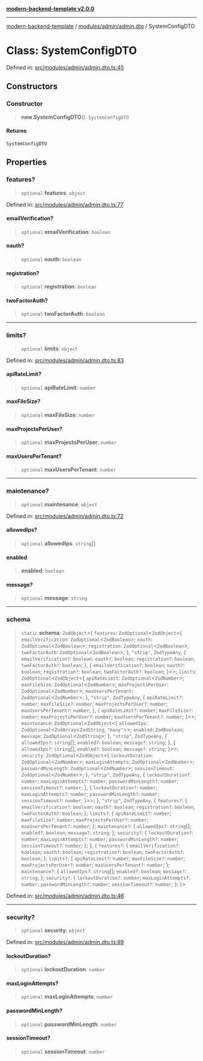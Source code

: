 [**modern-backend-template v2.0.0**](../../../../README.md)

***

[modern-backend-template](../../../../modules.md) / [modules/admin/admin.dto](../README.md) / SystemConfigDTO

# Class: SystemConfigDTO

Defined in: [src/modules/admin/admin.dto.ts:45](https://github.com/maemreyo/saas-4cus-nodejs/blob/1a77de11cd6eaefe66c31c7f5de281673fc25ce5/src/modules/admin/admin.dto.ts#L45)

## Constructors

### Constructor

> **new SystemConfigDTO**(): `SystemConfigDTO`

#### Returns

`SystemConfigDTO`

## Properties

### features?

> `optional` **features**: `object`

Defined in: [src/modules/admin/admin.dto.ts:77](https://github.com/maemreyo/saas-4cus-nodejs/blob/1a77de11cd6eaefe66c31c7f5de281673fc25ce5/src/modules/admin/admin.dto.ts#L77)

#### emailVerification?

> `optional` **emailVerification**: `boolean`

#### oauth?

> `optional` **oauth**: `boolean`

#### registration?

> `optional` **registration**: `boolean`

#### twoFactorAuth?

> `optional` **twoFactorAuth**: `boolean`

***

### limits?

> `optional` **limits**: `object`

Defined in: [src/modules/admin/admin.dto.ts:83](https://github.com/maemreyo/saas-4cus-nodejs/blob/1a77de11cd6eaefe66c31c7f5de281673fc25ce5/src/modules/admin/admin.dto.ts#L83)

#### apiRateLimit?

> `optional` **apiRateLimit**: `number`

#### maxFileSize?

> `optional` **maxFileSize**: `number`

#### maxProjectsPerUser?

> `optional` **maxProjectsPerUser**: `number`

#### maxUsersPerTenant?

> `optional` **maxUsersPerTenant**: `number`

***

### maintenance?

> `optional` **maintenance**: `object`

Defined in: [src/modules/admin/admin.dto.ts:72](https://github.com/maemreyo/saas-4cus-nodejs/blob/1a77de11cd6eaefe66c31c7f5de281673fc25ce5/src/modules/admin/admin.dto.ts#L72)

#### allowedIps?

> `optional` **allowedIps**: `string`[]

#### enabled

> **enabled**: `boolean`

#### message?

> `optional` **message**: `string`

***

### schema

> `static` **schema**: `ZodObject`\<\{ `features`: `ZodOptional`\<`ZodObject`\<\{ `emailVerification`: `ZodOptional`\<`ZodBoolean`\>; `oauth`: `ZodOptional`\<`ZodBoolean`\>; `registration`: `ZodOptional`\<`ZodBoolean`\>; `twoFactorAuth`: `ZodOptional`\<`ZodBoolean`\>; \}, `"strip"`, `ZodTypeAny`, \{ `emailVerification?`: `boolean`; `oauth?`: `boolean`; `registration?`: `boolean`; `twoFactorAuth?`: `boolean`; \}, \{ `emailVerification?`: `boolean`; `oauth?`: `boolean`; `registration?`: `boolean`; `twoFactorAuth?`: `boolean`; \}\>\>; `limits`: `ZodOptional`\<`ZodObject`\<\{ `apiRateLimit`: `ZodOptional`\<`ZodNumber`\>; `maxFileSize`: `ZodOptional`\<`ZodNumber`\>; `maxProjectsPerUser`: `ZodOptional`\<`ZodNumber`\>; `maxUsersPerTenant`: `ZodOptional`\<`ZodNumber`\>; \}, `"strip"`, `ZodTypeAny`, \{ `apiRateLimit?`: `number`; `maxFileSize?`: `number`; `maxProjectsPerUser?`: `number`; `maxUsersPerTenant?`: `number`; \}, \{ `apiRateLimit?`: `number`; `maxFileSize?`: `number`; `maxProjectsPerUser?`: `number`; `maxUsersPerTenant?`: `number`; \}\>\>; `maintenance`: `ZodOptional`\<`ZodObject`\<\{ `allowedIps`: `ZodOptional`\<`ZodArray`\<`ZodString`, `"many"`\>\>; `enabled`: `ZodBoolean`; `message`: `ZodOptional`\<`ZodString`\>; \}, `"strip"`, `ZodTypeAny`, \{ `allowedIps?`: `string`[]; `enabled?`: `boolean`; `message?`: `string`; \}, \{ `allowedIps?`: `string`[]; `enabled?`: `boolean`; `message?`: `string`; \}\>\>; `security`: `ZodOptional`\<`ZodObject`\<\{ `lockoutDuration`: `ZodOptional`\<`ZodNumber`\>; `maxLoginAttempts`: `ZodOptional`\<`ZodNumber`\>; `passwordMinLength`: `ZodOptional`\<`ZodNumber`\>; `sessionTimeout`: `ZodOptional`\<`ZodNumber`\>; \}, `"strip"`, `ZodTypeAny`, \{ `lockoutDuration?`: `number`; `maxLoginAttempts?`: `number`; `passwordMinLength?`: `number`; `sessionTimeout?`: `number`; \}, \{ `lockoutDuration?`: `number`; `maxLoginAttempts?`: `number`; `passwordMinLength?`: `number`; `sessionTimeout?`: `number`; \}\>\>; \}, `"strip"`, `ZodTypeAny`, \{ `features?`: \{ `emailVerification?`: `boolean`; `oauth?`: `boolean`; `registration?`: `boolean`; `twoFactorAuth?`: `boolean`; \}; `limits?`: \{ `apiRateLimit?`: `number`; `maxFileSize?`: `number`; `maxProjectsPerUser?`: `number`; `maxUsersPerTenant?`: `number`; \}; `maintenance?`: \{ `allowedIps?`: `string`[]; `enabled?`: `boolean`; `message?`: `string`; \}; `security?`: \{ `lockoutDuration?`: `number`; `maxLoginAttempts?`: `number`; `passwordMinLength?`: `number`; `sessionTimeout?`: `number`; \}; \}, \{ `features?`: \{ `emailVerification?`: `boolean`; `oauth?`: `boolean`; `registration?`: `boolean`; `twoFactorAuth?`: `boolean`; \}; `limits?`: \{ `apiRateLimit?`: `number`; `maxFileSize?`: `number`; `maxProjectsPerUser?`: `number`; `maxUsersPerTenant?`: `number`; \}; `maintenance?`: \{ `allowedIps?`: `string`[]; `enabled?`: `boolean`; `message?`: `string`; \}; `security?`: \{ `lockoutDuration?`: `number`; `maxLoginAttempts?`: `number`; `passwordMinLength?`: `number`; `sessionTimeout?`: `number`; \}; \}\>

Defined in: [src/modules/admin/admin.dto.ts:46](https://github.com/maemreyo/saas-4cus-nodejs/blob/1a77de11cd6eaefe66c31c7f5de281673fc25ce5/src/modules/admin/admin.dto.ts#L46)

***

### security?

> `optional` **security**: `object`

Defined in: [src/modules/admin/admin.dto.ts:89](https://github.com/maemreyo/saas-4cus-nodejs/blob/1a77de11cd6eaefe66c31c7f5de281673fc25ce5/src/modules/admin/admin.dto.ts#L89)

#### lockoutDuration?

> `optional` **lockoutDuration**: `number`

#### maxLoginAttempts?

> `optional` **maxLoginAttempts**: `number`

#### passwordMinLength?

> `optional` **passwordMinLength**: `number`

#### sessionTimeout?

> `optional` **sessionTimeout**: `number`
